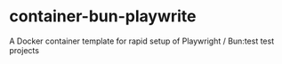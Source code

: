 # container-bun-playwrite
A Docker container template for rapid setup of Playwright / Bun:test test projects
